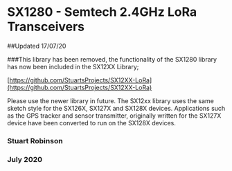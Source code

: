 # SX1280 - Semtech 2.4GHz LoRa Transceivers

##Updated 17/07/20

###This library has been removed, the functionality of the SX1280 library has now been included in the SX12XX Library;

[https://github.com/StuartsProjects/SX12XX-LoRa](https://github.com/StuartsProjects/SX12XX-LoRa)

Please use the newer library in future. The SX12xx library uses the same sketch style for the SX126X, SX127X and SX128X devices. Applications such as the GPS tracker and sensor transmitter, originally written for the SX127X device have been converted to run on the SX128X devices. 


### Stuart Robinson
### July 2020